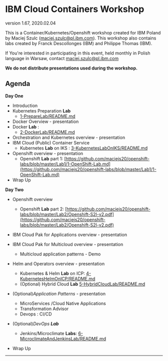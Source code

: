 # IBM Cloud Containers Workshop

version 1.67, 2020.02.04

This is a Container/Kubernetes/Openshift workshop created for IBM Poland by Maciej Szulc (maciej.szulc@pl.ibm.com).
This workshop also contains labs created by  Franck Descollonges (IBM) and Philippe Thomas (IBM).

If You're interested in participating in this event, held monthly in Polish language in Warsaw, contact maciej.szulc@pl.ibm.com

__We do not distribute presentations used during the workshop.__



## Agenda

**Day One**
+ Introduction
+ Kubernetes Preparation **Lab**
  + [1-PrepareLab/README.md](1-PrepareLab/README.md)
+ Docker Overview - presentation
+ Docker **Lab** :
  + [2-DockerLab/README.md](2-DockerLab/README.md)
+ Orchestration and Kubernetes overview - presentation
+ IBM Cloud (Public) Container Service
  + Kubernetes **Lab** on IKS : [3-KubernetesLabOnIKS/README.md](3-KubernetesLabOnIKS/README.md)
+ Openshift overview - presentation
	+ Openshift **Lab** part 1:  [https://github.com/maciejs20/openshift-labs/blob/master/Lab1/1-OpenShift-Lab.md](https://github.com/maciejs20/openshift-labs/blob/master/Lab1/1-OpenShift-Lab.md)
+ Wrap Up

**Day Two**
+ Openshift overview
	+ Openshift **Lab** part 2:  [https://github.com/maciejs20/openshift-labs/blob/master/Lab2/Openshift-S2I-v2.pdf](https://github.com/maciejs20/openshift-labs/blob/master/Lab2/Openshift-S2I-v2.pdf)
+ IBM Cloud Pak for Applications overview - presentation
+ IBM Cloud Pak for Multicloud overview - presentation
  + Multicloud application patterns - Demo
+ Helm and Operators overview - presentation
  + Kubernetes & Helm **Lab** on ICP: [4-KubernetesHelmOnICP/README.md](4-KubernetesHelmOnICP/README.md)
  + (Optional) Hybrid Cloud **Lab** [5-HybridCloudLab/README.md](5-HybridCloudLab/README.md)
+ (Optional)_Application Patterns_ - presentation
  + MicroServices /Cloud Native Applications
  + Transformation Advisor
  + Devops : CI/CD
+ (Optional)_DevOps **Lab**_
  + Jenkins/Microclimate **Labs**: [6-MicroclimateAndJenkinsLab/README.md](6-MicroclimateAndJenkinsLab/README.md)

+ Wrap Up

---
